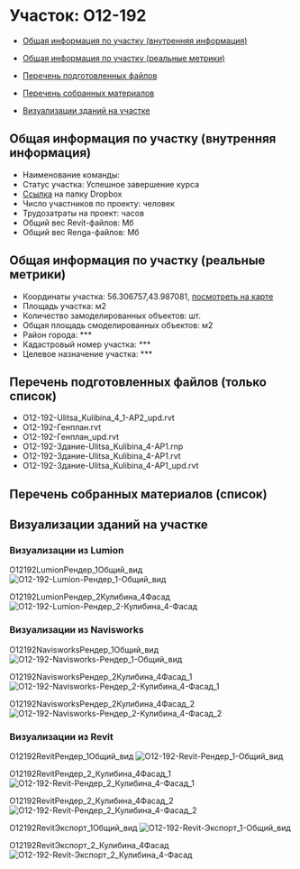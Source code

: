 # Участок: O12-192

* [Общая информация по участку (внутренняя информация)](#Chapter1)

* [Общая информация по участку (реальные метрики)](#Chapter2)

* [Перечень подготовленных файлов](#Chapter3)

* [Перечень собранных материалов](#Chapter4)

* [Визуализации зданий на участке](#Chapter6)

## <a id="Chapter1"></a> Общая информация по участку (внутренняя информация)
+ Наименование команды: 
+ Статус участка: Успешное завершение курса
+ [Ссылка](https://www.dropbox.com/sh/wvvgv1nw1iqred9/AADV7V4RsbAPet1Z5x5nfmADa/O12_192?dl=0) на папку Dropbox
+ Число участников по проекту:  человек
+ Трудозатраты на проект:  часов
+ Общий вес Revit-файлов:  Мб
+ Общий вес Renga-файлов:  Мб
## <a id="Chapter2"></a> Общая информация по участку (реальные метрики)
+ Координаты участка: 56.306757,43.987081, [посмотреть на карте](https://yandex.ru/maps/47/nizhny-novgorod/?ll=43.987081%2C56.306757&z=19)
+ Площадь участка:  м2
+ Количество замоделированных объектов:  шт.
+ Общая площадь смоделированных объектов:  м2
+ Район города: *** 
+ Кадастровый номер участка: *** 
+ Целевое назначение участка: *** 
## <a id="Chapter3"></a> Перечень подготовленных файлов (только список)
+ O12-192-Ulitsa_Kulibina_4_1-АР2_upd.rvt
+ O12-192-Генплан.rvt
+ O12-192-Генплан_upd.rvt
+ O12-192-Здание-Ulitsa_Kulibina_4-АР1.rnp
+ O12-192-Здание-Ulitsa_Kulibina_4-АР1.rvt
+ O12-192-Здание-Ulitsa_Kulibina_4-АР1_upd.rvt
## <a id="Chapter4"></a> Перечень собранных материалов (список)
## <a id="Chapter6"></a> Визуализации зданий на участке
### Визуализации из Lumion
O12192LumionРендер_1Общий_вид
![O12-192-Lumion-Рендер_1-Общий_вид](/Images/O12_192/O12-192-Lumion-Рендер_1-Общий_вид_Compressed.jpg)

O12192LumionРендер_2Кулибина_4Фасад
![O12-192-Lumion-Рендер_2-Кулибина_4-Фасад](/Images/O12_192/O12-192-Lumion-Рендер_2-Кулибина_4-Фасад_Compressed.jpg)

### Визуализации из Navisworks
O12192NavisworksРендер_1Общий_вид
![O12-192-Navisworks-Рендер_1-Общий_вид](/Images/O12_192/O12-192-Navisworks-Рендер_1-Общий_вид_Compressed.jpg)

O12192NavisworksРендер_2Кулибина_4Фасад_1
![O12-192-Navisworks-Рендер_2-Кулибина_4-Фасад_1](/Images/O12_192/O12-192-Navisworks-Рендер_2-Кулибина_4-Фасад_1_Compressed.jpg)

O12192NavisworksРендер_2Кулибина_4Фасад_2
![O12-192-Navisworks-Рендер_2-Кулибина_4-Фасад_2](/Images/O12_192/O12-192-Navisworks-Рендер_2-Кулибина_4-Фасад_2_Compressed.jpg)

### Визуализации из Revit
O12192RevitРендер_1Общий_вид
![O12-192-Revit-Рендер_1-Общий_вид](/Images/O12_192/O12-192-Revit-Рендер_1-Общий_вид_Compressed.jpg)

O12192RevitРендер_2_Кулибина_4Фасад_1
![O12-192-Revit-Рендер_2_Кулибина_4-Фасад_1](/Images/O12_192/O12-192-Revit-Рендер_2_Кулибина_4-Фасад_1_Compressed.jpg)

O12192RevitРендер_2_Кулибина_4Фасад_2
![O12-192-Revit-Рендер_2_Кулибина_4-Фасад_2](/Images/O12_192/O12-192-Revit-Рендер_2_Кулибина_4-Фасад_2_Compressed.jpg)

O12192RevitЭкспорт_1Общий_вид
![O12-192-Revit-Экспорт_1-Общий_вид](/Images/O12_192/O12-192-Revit-Экспорт_1-Общий_вид_Compressed.jpg)

O12192RevitЭкспорт_2_Кулибина_4Фасад
![O12-192-Revit-Экспорт_2_Кулибина_4-Фасад](/Images/O12_192/O12-192-Revit-Экспорт_2_Кулибина_4-Фасад_Compressed.jpg)

